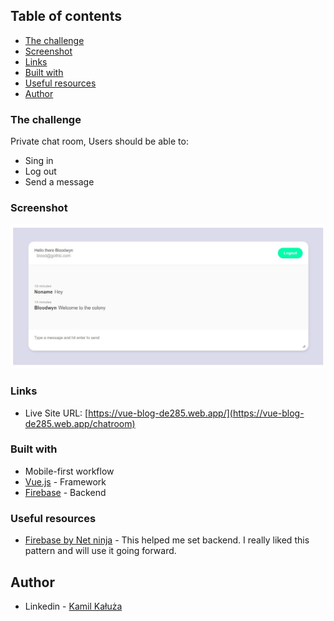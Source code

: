 ## Table of contents

  - [The challenge](#the-challenge)
  - [Screenshot](#screenshot)
  - [Links](#links)
  - [Built with](#built-with)
  - [Useful resources](#useful-resources)
  - [Author](#author)




### The challenge

Private chat room, 
Users should be able to:

- Sing in
- Log out
- Send a message


### Screenshot

![](./screenshot.jpg)


### Links


- Live Site URL: [https://vue-blog-de285.web.app/](https://vue-blog-de285.web.app/chatroom)

### Built with

- Mobile-first workflow
- [Vue.js](https://vuejs.org/) - Framework
- [Firebase](https://firebase.google.com/) - Backend




### Useful resources

- [Firebase by Net ninja](https://www.youtube.com/watch?v=aN1LnNq4z54&list=PL4cUxeGkcC9jUPIes_B8vRjn1_GaplOPQ) - This helped me set backend. I really liked this pattern and will use it going forward.



## Author

- Linkedin - [Kamil Kałuża](https://www.linkedin.com/in/kamil-ka%C5%82u%C5%BCa-3b49a1250/)